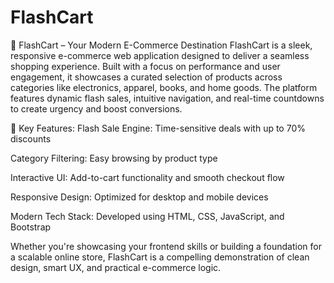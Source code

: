 # FlashCart
🛒 FlashCart – Your Modern E-Commerce Destination
FlashCart is a sleek, responsive e-commerce web application designed to deliver a seamless shopping experience. Built with a focus on performance and user engagement, it showcases a curated selection of products across categories like electronics, apparel, books, and home goods. The platform features dynamic flash sales, intuitive navigation, and real-time countdowns to create urgency and boost conversions.

🔧 Key Features:
Flash Sale Engine: Time-sensitive deals with up to 70% discounts

Category Filtering: Easy browsing by product type

Interactive UI: Add-to-cart functionality and smooth checkout flow

Responsive Design: Optimized for desktop and mobile devices

Modern Tech Stack: Developed using HTML, CSS, JavaScript, and Bootstrap

Whether you're showcasing your frontend skills or building a foundation for a scalable online store, FlashCart is a compelling demonstration of clean design, smart UX, and practical e-commerce logic.
